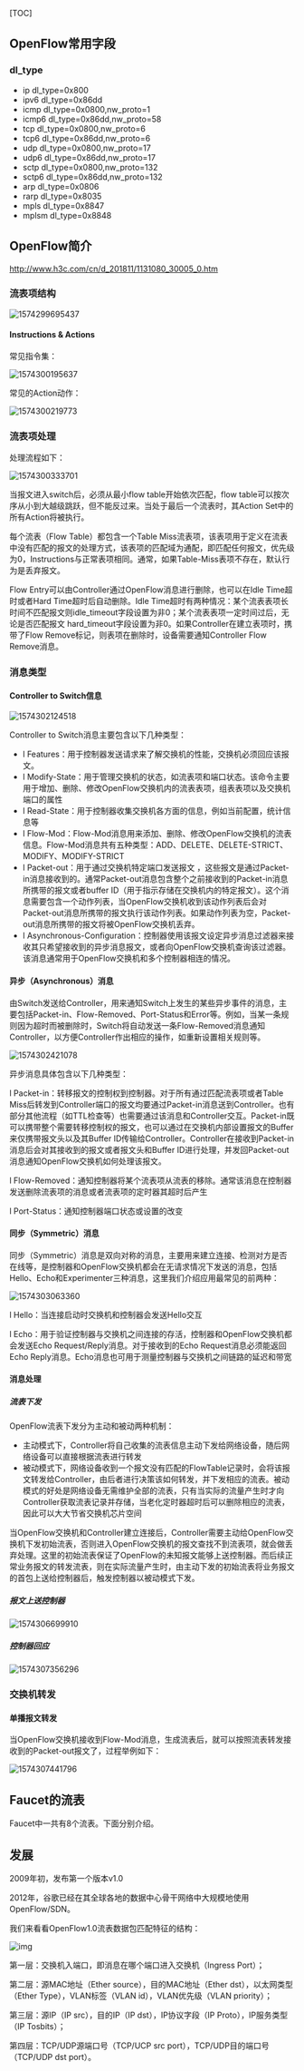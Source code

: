 [TOC]

## OpenFlow常用字段

### dl_type

- ip	dl_type=0x800
- ipv6	dl_type=0x86dd
- icmp	dl_type=0x0800,nw_proto=1
- icmp6	dl_type=0x86dd,nw_proto=58
- tcp	dl_type=0x0800,nw_proto=6
- tcp6	dl_type=0x86dd,nw_proto=6
- udp	dl_type=0x0800,nw_proto=17
- udp6	dl_type=0x86dd,nw_proto=17
- sctp	dl_type=0x0800,nw_proto=132
- sctp6	dl_type=0x86dd,nw_proto=132
- arp	dl_type=0x0806
- rarp	dl_type=0x8035
- mpls	dl_type=0x8847
- mplsm	dl_type=0x8848
  



## OpenFlow简介

http://www.h3c.com/cn/d_201811/1131080_30005_0.htm

### 流表项结构

![1574299695437](image/1574299695437.png)

#### Instructions & Actions

常见指令集：

![1574300195637](image/1574300195637.png)

常见的Action动作：

![1574300219773](image/1574300219773.png)



### 流表项处理

处理流程如下：

![1574300333701](image/1574300333701.png)

当报文进入switch后，必须从最小flow table开始依次匹配，flow table可以按次序从小到大越级跳跃，但不能反过来。当处于最后一个流表时，其Action Set中的所有Action将被执行。

每个流表（Flow Table）都包含一个Table Miss流表项，该表项用于定义在流表中没有匹配的报文的处理方式，该表项的匹配域为通配，即匹配任何报文，优先级为0，Instructions与正常表项相同。通常，如果Table-Miss表项不存在，默认行为是丢弃报文。

Flow Entry可以由Controller通过OpenFlow消息进行删除，也可以在Idle Time超时或者Hard Time超时后自动删除。Idle Time超时有两种情况：某个流表表项长时间不匹配报文则idle_timeout字段设置为非0；某个流表表项一定时间过后，无论是否匹配报文 hard_timeout字段设置为非0。如果Controller在建立表项时，携带了Flow Remove标记，则表项在删除时，设备需要通知Controller Flow Remove消息。

### 消息类型

#### Controller to Switch信息

![1574302124518](image/1574302124518.png)

Controller to Switch消息主要包含以下几种类型：

- l Features：用于控制器发送请求来了解交换机的性能，交换机必须回应该报文。
- l Modify-State：用于管理交换机的状态，如流表项和端口状态。该命令主要用于增加、删除、修改OpenFlow交换机内的流表表项，组表表项以及交换机端口的属性
- l Read-State：用于控制器收集交换机各方面的信息，例如当前配置，统计信息等
- l Flow-Mod：Flow-Mod消息用来添加、删除、修改OpenFlow交换机的流表信息。Flow-Mod消息共有五种类型：ADD、DELETE、DELETE-STRICT、MODIFY、MODIFY-STRICT
- l Packet-out：用于通过交换机特定端口发送报文 ，这些报文是通过Packet-in消息接收到的。通常Packet-out消息包含整个之前接收到的Packet-in消息所携带的报文或者buffer ID（用于指示存储在交换机内的特定报文）。这个消息需要包含一个动作列表，当OpenFlow交换机收到该动作列表后会对Packet-out消息所携带的报文执行该动作列表。如果动作列表为空，Packet-out消息所携带的报文将被OpenFlow交换机丢弃。
- l Asynchronous-Configuration：控制器使用该报文设定异步消息过滤器来接收其只希望接收到的异步消息报文，或者向OpenFlow交换机查询该过滤器。该消息通常用于OpenFlow交换机和多个控制器相连的情况。

#### 异步（Asynchronous）消息

由Switch发送给Controller，用来通知Switch上发生的某些异步事件的消息，主要包括Packet-in、Flow-Removed、Port-Status和Error等。例如，当某一条规则因为超时而被删除时，Switch将自动发送一条Flow-Removed消息通知Controller，以方便Controller作出相应的操作，如重新设置相关规则等。

![1574302421078](image/1574302421078.png)

异步消息具体包含以下几种类型：

l Packet-in：转移报文的控制权到控制器。对于所有通过匹配流表项或者Table Miss后转发到Controller端口的报文均要通过Packet-in消息送到Controller。也有部分其他流程（如TTL检查等）也需要通过该消息和Controller交互。Packet-in既可以携带整个需要转移控制权的报文，也可以通过在交换机内部设置报文的Buffer来仅携带报文头以及其Buffer ID传输给Controller。Controller在接收到Packet-in消息后会对其接收到的报文或者报文头和Buffer ID进行处理，并发回Packet-out消息通知OpenFlow交换机如何处理该报文。

l Flow-Removed：通知控制器将某个流表项从流表的移除。通常该消息在控制器发送删除流表项的消息或者流表项的定时器其超时后产生

l Port-Status：通知控制器端口状态或设置的改变

#### 同步（Symmetric）消息

同步（Symmetric）消息是双向对称的消息，主要用来建立连接、检测对方是否在线等，是控制器和OpenFlow交换机都会在无请求情况下发送的消息，包括Hello、Echo和Experimenter三种消息，这里我们介绍应用最常见的前两种：

![1574303063360](image/1574303063360.png)

l Hello：当连接启动时交换机和控制器会发送Hello交互

l Echo：用于验证控制器与交换机之间连接的存活，控制器和OpenFlow交换机都会发送Echo Request/Reply消息。对于接收到的Echo Request消息必须能返回Echo Reply消息。Echo消息也可用于测量控制器与交换机之间链路的延迟和带宽

#### 消息处理

##### 流表下发

OpenFlow流表下发分为主动和被动两种机制：

- 主动模式下，Controller将自己收集的流表信息主动下发给网络设备，随后网络设备可以直接根据流表进行转发
- 被动模式下，网络设备收到一个报文没有匹配的FlowTable记录时，会将该报文转发给Controller，由后者进行决策该如何转发，并下发相应的流表。被动模式的好处是网络设备无需维护全部的流表，只有当实际的流量产生时才向Controller获取流表记录并存储，当老化定时器超时后可以删除相应的流表，因此可以大大节省交换机芯片空间

当OpenFlow交换机和Controller建立连接后，Controller需要主动给OpenFlow交换机下发初始流表，否则进入OpenFlow交换机的报文查找不到流表项，就会做丢弃处理。这里的初始流表保证了OpenFlow的未知报文能够上送控制器。而后续正常业务报文的转发流表，则在实际流量产生时，由主动下发的初始流表将业务报文的首包上送给控制器后，触发控制器以被动模式下发。

##### 报文上送控制器

![1574306699910](image/1574306699910.png)



##### 控制器回应

![1574307356296](image/1574307356296.png)



### 交换机转发

#### 单播报文转发

当OpenFlow交换机接收到Flow-Mod消息，生成流表后，就可以按照流表转发接收到的Packet-out报文了，过程举例如下：

![1574307441796](image/1574307441796.png)





## Faucet的流表

Faucet中一共有8个流表。下面分别介绍。

## 发展

2009年初，发布第一个版本v1.0

2012年，谷歌已经在其全球各地的数据中心骨干网络中大规模地使用OpenFlow/SDN。







我们来看看OpenFlow1.0流表数据包匹配特征的结构：

![img](https://blog.csdn.net/haidalongjuanfeng/article/details/61196489)

第一层：交换机入端口，即消息在哪个端口进入交换机（Ingress Port）；

第二层：源MAC地址（Ether source），目的MAC地址（Ether dst），以太网类型（Ether Type），VLAN标签（VLAN id），VLAN优先级（VLAN priority）；

第三层：源IP（IP src），目的IP（IP dst），IP协议字段（IP Proto），IP服务类型（IP Tosbits）；

第四层：TCP/UDP源端口号（TCP/UCP src port），TCP/UDP目的端口号（TCP/UDP dst port）。

